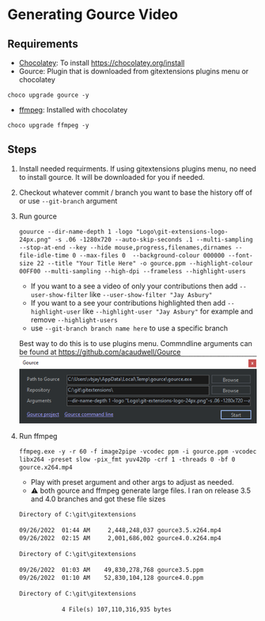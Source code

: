 # Generating Gource Video

## Requirements

- [Chocolatey](https://docs.chocolatey.org/): To install  <https://chocolatey.org/install>
- Gource: Plugin that is downloaded from gitextensions plugins menu or chocolatey

```batch
choco upgrade gource -y
```

- [ffmpeg](https://ffmpeg.org/): Installed with chocolatey

```batch
choco upgrade ffmpeg -y
```

## Steps

1. Install needed requirments.  If using gitextensions plugins menu, no need to install gource.  It will be downloaded for you if needed.
1. Checkout whatever commit / branch you want to base the history off of or use ```--git-branch``` argument
1. Run gource

    ```batch
    gouurce --dir-name-depth 1 -logo "Logo\git-extensions-logo-24px.png" -s .06 -1280x720 --auto-skip-seconds .1 --multi-sampling --stop-at-end --key --hide mouse,progress,filenames,dirnames --file-idle-time 0 --max-files 0  --background-colour 000000 --font-size 22 --title "Your Title Here" -o gource.ppm --highlight-colour 00FF00 --multi-sampling --high-dpi --frameless --highlight-users
    ```

    - If you want to a see a video of only your contributions then add ```--user-show-filter``` like ```--user-show-filter "Jay Asbury"```
    - If you want to a see your contributions highlighted then add ```--highlight-user``` like ```--highlight-user "Jay Asbury"``` for example and remove ```--highlight-users```
    - use ```--git-branch branch name here``` to use a specific branch

    Best way to do this is to use plugins menu.  Commndline arguments can be found at <https://github.com/acaudwell/Gource>
    ![gource plugin](/assets/gource%20plugin.png)

1. Run ffmpeg

    ```batch
    ffmpeg.exe -y -r 60 -f image2pipe -vcodec ppm -i gource.ppm -vcodec libx264 -preset slow -pix_fmt yuv420p -crf 1 -threads 0 -bf 0 gource.x264.mp4
    ```

    - Play with preset argument and other args to adjust as needed.
    - :warning: both gource and ffmpeg generate large files.  I ran on release 3.5 and 4.0 branches and got these file sizes

    ```text
    Directory of C:\git\gitextensions

    09/26/2022  01:44 AM     2,448,248,037 gource3.5.x264.mp4
    09/26/2022  02:15 AM     2,001,686,002 gource4.0.x264.mp4

    Directory of C:\git\gitextensions

    09/26/2022  01:03 AM    49,830,278,768 gource3.5.ppm
    09/26/2022  01:10 AM    52,830,104,128 gource4.0.ppm

    Directory of C:\git\gitextensions

                4 File(s) 107,110,316,935 bytes
    ```
